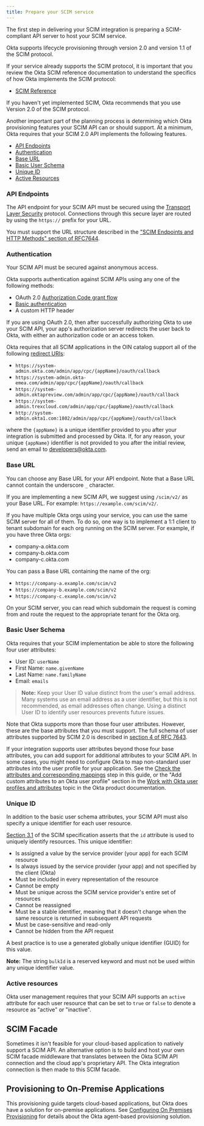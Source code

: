 ```yaml
---
title: Prepare your SCIM service
---
```


The first step in delivering your SCIM integration is preparing a SCIM-compliant API server to host your SCIM service.

Okta supports lifecycle provisioning through version 2.0 and version 1.1 of the SCIM protocol.

If your service already supports the SCIM protocol, it is important that you review the Okta SCIM reference documentation to understand the specifics of how Okta implements the SCIM protocol:

- [SCIM Reference](/docs/reference/scim/)

If you haven't yet implemented SCIM, Okta recommends that you use Version 2.0 of the SCIM protocol.

Another important part of the planning process is determining which Okta provisioning features your SCIM API can or should support. At a minimum, Okta requires that your SCIM 2.0 API implements the following features.

- [API Endpoints](#api-endpoints)
- [Authentication](#authentication)
- [Base URL](#base-url)
- [Basic User Schema](#basic-user-schema)
- [Unique ID](#unique-id)
- [Active Resources](#active-resources)

### API Endpoints

The API endpoint for your SCIM API must be secured using the [Transport Layer Security](https://tools.ietf.org/html/rfc5246) protocol. Connections through this secure layer are routed by using the `https://` prefix for your URL.

You must support the URL structure described in the ["SCIM Endpoints and HTTP Methods" section of RFC7644](https://tools.ietf.org/html/rfc7644#section-3.2).

### Authentication

Your SCIM API must be secured against anonymous access.

Okta supports authentication against SCIM APIs using any one of the following methods:

- OAuth 2.0 [Authorization Code grant flow](https://tools.ietf.org/html/rfc6749#section-4.1)
- [Basic authentication](https://en.wikipedia.org/wiki/Basic_access_authentication)
- A custom HTTP header

If you are using OAuth 2.0, then after successfully authorizing Okta to use your SCIM API, your app's authorization server redirects the user back to Okta, with either an authorization code or an access token.

Okta requires that all SCIM applications in the OIN catalog support all of the following [redirect URIs](https://tools.ietf.org/html/rfc6749#section-3.1.2):

- `https://system-admin.okta.com/admin/app/cpc/{appName}/oauth/callback`
- `https://system-admin.okta-emea.com/admin/app/cpc/{appName}/oauth/callback`
- `https://system-admin.oktapreview.com/admin/app/cpc/{appName}/oauth/callback`
- `https://system-admin.trexcloud.com/admin/app/cpc/{appName}/oauth/callback`
- `http://system-admin.okta1.com:1802/admin/app/cpc/{appName}/oauth/callback`

where the `{appName}` is a unique identifier provided to you after your integration is submitted and processed by Okta. If, for any reason, your unique `{appName}` identifier is not provided to you after the initial review, send an email to <developers@okta.com>.

### Base URL

You can choose any Base URL for your API endpoint. Note that a Base URL cannot contain the underscore `_` character.

If you are implementing a new SCIM API, we suggest using `/scim/v2/` as your Base URL. For example: `https://example.com/scim/v2/`.

If you have multiple Okta orgs using your service, you can use the same SCIM server for all of them. To do so, one way is to implement a 1:1 client to tenant subdomain for each org running on the SCIM server. For example, if you have three Okta orgs:

- company-a.okta.com
- company-b.okta.com
- company-c.okta.com

You can pass a Base URL containing the name of the org:

- `https://company-a.example.com/scim/v2`
- `https://company-b.example.com/scim/v2`
- `https://company-c.example.com/scim/v2`

On your SCIM server, you can read which subdomain the request is coming from and route the request to the appropriate tenant for the Okta org.

### Basic User Schema

Okta requires that your SCIM implementation be able to store the following four user attributes:

- User ID: `userName`
- First Name: `name.givenName`
- Last Name: `name.familyName`
- Email: `emails`

>**Note:** Keep your User ID value distinct from the user's email address. Many systems use an email address as a user identifier, but this is not recommended, as email addresses often change. Using a distinct User ID to identify user resources prevents future issues.

Note that Okta supports more than those four user attributes. However, these are the base attributes that you must support.  The full schema of user attributes supported by SCIM 2.0 is described in [section 4 of RFC 7643](https://tools.ietf.org/html/rfc7643#section-4).

If your integration supports user attributes beyond those four base attributes, you can add support for additional attributes to your SCIM API. In some cases, you might need to configure Okta to map non-standard user attributes into the user profile for your application. See the [Check the attributes and corresponding mappings](../attribute-mapping/) step in this guide, or the "Add custom attributes to an Okta user profile" section in the [Work with Okta user profiles and attributes](https://help.okta.com/en/prod/okta_help_CSH.htm#ext_Directory_Profile_Editor_Tasks) topic in the Okta product documentation.

### Unique ID

In addition to the basic user schema attributes, your SCIM API must also specify a unique identifier for each user resource.

[Section 3.1](https://tools.ietf.org/html/rfc7643#section-3.1) of the SCIM specification asserts that the `id` attribute is used to uniquely identify resources. This unique identifier:

- Is assigned a value by the service provider (your app) for each SCIM resource
- Is always issued by the service provider (your app) and not specified by the client (Okta)
- Must be included in every representation of the resource
- Cannot be empty
- Must be unique across the SCIM service provider's entire set of resources
- Cannot be reassigned
- Must be a stable identifier, meaning that it doesn't change when the same resource is returned in subsequent API requests
- Must be case-sensitive and read-only
- Cannot be hidden from the API request

A best practice is to use a generated globally unique identifier (GUID) for this value.

**Note:** The string `bulkId` is a reserved keyword and must not be used within any unique identifier value.

### Active resources

Okta user management requires that your SCIM API supports an `active` attribute for each user resource that can be set to `true` or `false` to denote a resource as "active" or "inactive".

## SCIM Facade

Sometimes it isn't feasible for your cloud-based application to natively support a SCIM API. An alternative option is to build and host your own SCIM facade middleware that translates between the Okta SCIM API connection and the cloud app's proprietary API. The Okta integration connection is then made to this SCIM facade.

## Provisioning to On-Premise Applications

This provisioning guide targets cloud-based applications, but Okta does have a solution for on-premise applications. See [Configuring On Premises Provisioning](https://support.okta.com/help/s/article/29448976-Configuring-On-Premises-Provisioning) for details about the Okta agent-based provisioning solution.

<NextSectionLink/>
